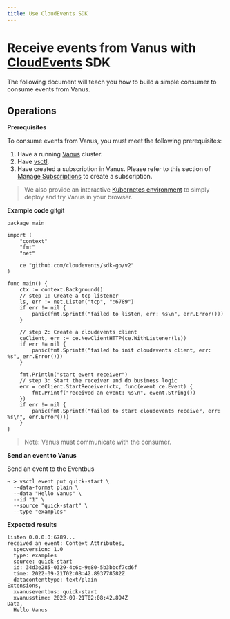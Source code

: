 ```yaml
---
title: Use CloudEvents SDK
---
```


# Receive events from Vanus with [CloudEvents](https://github.com/cloudevents) SDK

The following document will teach you how to build a simple consumer to consume events from Vanus.

## Operations

**Prerequisites**

To consume events from Vanus, you must meet the following prerequisites:
1. Have a running [Vanus](../../getting-started/installation.md) cluster.
2. Have [vsctl](../vsctl.md).
3. Have created a subscription in Vanus. Please refer to this section of [Manage Subscriptions](../manage-subscription.md) to create a subscription.

> We also provide an interactive [Kubernetes environment](https://play.linkall.com/) to simply deploy and try Vanus in your browser.

**Example code**
gitgit 
```golang
package main

import (
	"context"
	"fmt"
	"net"

	ce "github.com/cloudevents/sdk-go/v2"
)

func main() {
	ctx := context.Background()
	// step 1: Create a tcp listener
	ls, err := net.Listen("tcp", ":6789")
	if err != nil {
		panic(fmt.Sprintf("failed to listen, err: %s\n", err.Error()))
	}

	// step 2: Create a cloudevents client
	ceClient, err := ce.NewClientHTTP(ce.WithListener(ls))
	if err != nil {
		panic(fmt.Sprintf("failed to init cloudevents client, err: %s", err.Error()))
	}

	fmt.Println("start event receiver")
	// step 3: Start the receiver and do business logic
	err = ceClient.StartReceiver(ctx, func(event ce.Event) {
		fmt.Printf("received an event: %s\n", event.String())
	})
	if err != nil {
		panic(fmt.Sprintf("failed to start cloudevents receiver, err: %s\n", err.Error()))
	}
}

```

> Note: Vanus must communicate with the consumer.

**Send an event to Vanus**

Send an event to the Eventbus

```shell
~ > vsctl event put quick-start \
  --data-format plain \
  --data "Hello Vanus" \
  --id "1" \
  --source "quick-start" \
  --type "examples"
```

**Expected results**

```
listen 0.0.0.0:6789...
received an event: Context Attributes,
  specversion: 1.0
  type: examples
  source: quick-start
  id: 34d3e285-0329-4c6c-9e80-5b3bbcf7cd6f
  time: 2022-09-21T02:08:42.893778582Z
  datacontenttype: text/plain
Extensions,
  xvanuseventbus: quick-start
  xvanusstime: 2022-09-21T02:08:42.894Z
Data,
  Hello Vanus
```
